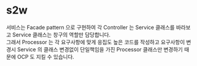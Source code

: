 # s2w

서비스는 Facade pattern 으로 구현하여 각 Controller 는 Service 클래스를 바라보고 Service 클래스는 창구의 역할만 담당합니다.   
그래서 Processor 는 각 요구사항에 맞게 응집도 높은 코드를 작성하고 요구사항이 변경시 Service 의 클래스 변경없이 단일책임을 가진 Processor 클래스만 변경하기 때문에 OCP 도 지킬 수 있습니다.
